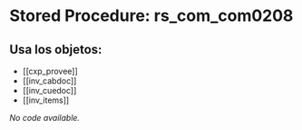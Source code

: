 # Stored Procedure: rs_com_com0208

## Usa los objetos:
- [[cxp_provee]]
- [[inv_cabdoc]]
- [[inv_cuedoc]]
- [[inv_items]]

*No code available.*
